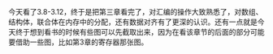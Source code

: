 今天看了3.8-3.12，终于是把第三章看完了，对汇编的操作大致熟悉了，对数组、结构体，联合体在内存中的分配，还有数据对齐有了更深的认识。还有一点就是今天终于想到看书的时候有些图可以先截取出来，因为在看该章节的后面的部分可能要借助一些图，比如第3章的寄存器那张图。

